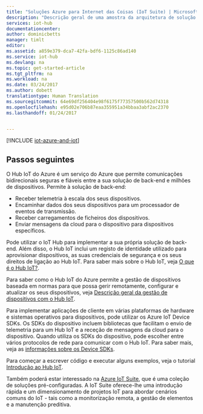 ```yaml
---
title: "Soluções Azure para Internet das Coisas (IoT Suite) | Microsoft Docs"
description: "Descrição geral de uma amostra da arquitetura de solução IoT e como se relaciona com dispositivos, o serviço do Hub IoT do Azure, SDKs do dispositivo Azure IoT, SDKs de serviço do Azure IoT e outros serviços do Azure."
services: iot-hub
documentationcenter: 
author: dominicbetts
manager: timlt
editor: 
ms.assetid: a859e379-dca7-42fa-bdf6-1125c86ad140
ms.service: iot-hub
ms.devlang: na
ms.topic: get-started-article
ms.tgt_pltfrm: na
ms.workload: na
ms.date: 03/24/2017
ms.author: dobett
translationtype: Human Translation
ms.sourcegitcommit: 64e69df256404e98f6175f77357500b562d74318
ms.openlocfilehash: e95d02e706b87eaa355951a34bbaa3abf2ac2370
ms.lasthandoff: 01/24/2017


---
```

[!INCLUDE [iot-azure-and-iot](../../includes/iot-azure-and-iot.md)]

## <a name="next-steps"></a>Passos seguintes

O Hub IoT do Azure é um serviço do Azure que permite comunicações bidirecionais seguras e fiáveis entre a sua solução de back-end e milhões de dispositivos. Permite à solução de back-end:

* Receber telemetria à escala dos seus dispositivos.
* Encaminhar dados dos seus dispositivos para um processador de eventos de transmissão.
* Receber carregamentos de ficheiros dos dispositivos.
* Enviar mensagens da cloud para o dispositivo para dispositivos específicos.

Pode utilizar o IoT Hub para implementar a sua própria solução de back-end. Além disso, o Hub IoT inclui um registo de identidade utilizado para aprovisionar dispositivos, as suas credenciais de segurança e os seus direitos de ligação ao Hub IoT. Para saber mais sobre o Hub IoT, veja [O que é o Hub IoT?][lnk-iot-hub].

Para saber como o Hub IoT do Azure permite a gestão de dispositivos baseada em normas para que possa gerir remotamente, configurar e atualizar os seus dispositivos, veja [Descrição geral da gestão de dispositivos com o Hub IoT][lnk-device-management].

Para implementar aplicações de cliente em várias plataformas de hardware e sistemas operativos para dispositivos, pode utilizar os Azure IoT Device SDKs. Os SDKs do dispositivo incluem bibliotecas que facilitam o envio de telemetria para um Hub IoT e a receção de mensagens da cloud para o dispositivo. Quando utiliza os SDKs do dispositivo, pode escolher entre vários protocolos de rede para comunicar com o Hub IoT. Para saber mais, veja as [informações sobre os Device SDKs][lnk-device-sdks].

Para começar a escrever código e executar alguns exemplos, veja o tutorial [Introdução ao Hub IoT][lnk-getstarted].

Também poderá estar interessado na [Azure IoT Suite][lnk-iot-suite], que é uma coleção de soluções pré-configuradas. A IoT Suite oferece-lhe uma introdução rápida e um dimensionamento de projetos IoT para abordar cenários comuns do IoT - tais como a monitorização remota, a gestão de elementos e a manutenção preditiva.

[lnk-getstarted]: iot-hub-csharp-csharp-getstarted.md
[lnk-device-sdks]: https://github.com/Azure/azure-iot-sdks
[lnk-iot-hub]: iot-hub-what-is-iot-hub.md
[lnk-iot-suite]: https://azure.microsoft.com/documentation/suites/iot-suite/
[lnk-iotdev]: https://azure.microsoft.com/develop/iot/
[lnk-device-management]: iot-hub-device-management-overview.md

